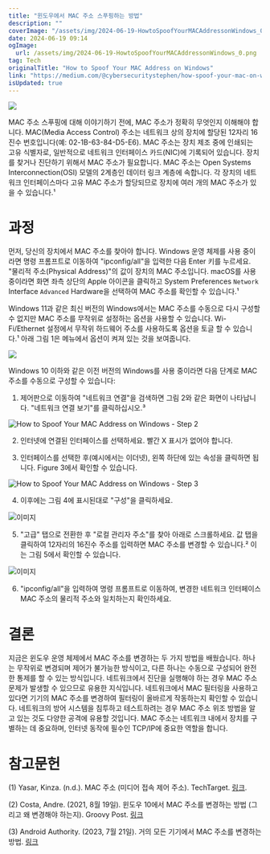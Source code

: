 ```yaml
---
title: "윈도우에서 MAC 주소 스푸핑하는 방법"
description: ""
coverImage: "/assets/img/2024-06-19-HowtoSpoofYourMACAddressonWindows_0.png"
date: 2024-06-19 09:14
ogImage:
  url: /assets/img/2024-06-19-HowtoSpoofYourMACAddressonWindows_0.png
tag: Tech
originalTitle: "How to Spoof Your MAC Address on Windows"
link: "https://medium.com/@cybersecuritystephen/how-spoof-your-mac-on-windows-683aa9a130af"
isUpdated: true
---
```


<img src="/assets/img/2024-06-19-HowtoSpoofYourMACAddressonWindows_0.png" />

MAC 주소 스푸핑에 대해 이야기하기 전에, MAC 주소가 정확히 무엇인지 이해해야 합니다. MAC(Media Access Control) 주소는 네트워크 상의 장치에 할당된 12자리 16진수 번호입니다(예: 02-1B-63-84-D5-E6). MAC 주소는 장치 제조 중에 인쇄되는 고유 식별자로, 일반적으로 네트워크 인터페이스 카드(NIC)에 기록되어 있습니다. 장치를 찾거나 진단하기 위해서 MAC 주소가 필요합니다. MAC 주소는 Open Systems Interconnection(OSI) 모델의 2계층인 데이터 링크 계층에 속합니다. 각 장치의 네트워크 인터페이스마다 고유 MAC 주소가 할당되므로 장치에 여러 개의 MAC 주소가 있을 수 있습니다.¹

# 과정

먼저, 당신의 장치에서 MAC 주소를 찾아야 합니다. Windows 운영 체제를 사용 중이라면 명령 프롬프트로 이동하여 "ipconfig/all"을 입력한 다음 Enter 키를 누르세요. "물리적 주소(Physical Address)"의 값이 장치의 MAC 주소입니다. macOS를 사용 중이라면 화면 좌측 상단의 Apple 아이콘을 클릭하고 System Preferences `Network` Interface `Advanced` Hardware을 선택하여 MAC 주소를 확인할 수 있습니다.¹

<!-- cozy-coder - 수평 -->

<ins class="adsbygoogle"
     style="display:block"
     data-ad-client="ca-pub-4877378276818686"
     data-ad-slot="1107185301"
     data-ad-format="auto"
     data-full-width-responsive="true"></ins>

<script>
     (adsbygoogle = window.adsbygoogle || []).push({});
</script>

Windows 11과 같은 최신 버전의 Windows에서는 MAC 주소를 수동으로 다시 구성할 수 없지만 MAC 주소를 무작위로 설정하는 옵션을 사용할 수 있습니다. Wi-Fi/Ethernet 설정에서 무작위 하드웨어 주소를 사용하도록 옵션을 토글 할 수 있습니다.¹ 아래 그림 1은 메뉴에서 옵션이 켜져 있는 것을 보여줍니다.

<img src="/assets/img/2024-06-19-HowtoSpoofYourMACAddressonWindows_1.png" />

Windows 10 이하와 같은 이전 버전의 Windows를 사용 중이라면 다음 단계로 MAC 주소를 수동으로 구성할 수 있습니다:

1. 제어판으로 이동하여 "네트워크 연결"을 검색하면 그림 2와 같은 화면이 나타납니다. "네트워크 연결 보기"를 클릭하십시오.³

<!-- cozy-coder - 수평 -->

<ins class="adsbygoogle"
     style="display:block"
     data-ad-client="ca-pub-4877378276818686"
     data-ad-slot="1107185301"
     data-ad-format="auto"
     data-full-width-responsive="true"></ins>

<script>
     (adsbygoogle = window.adsbygoogle || []).push({});
</script>

![How to Spoof Your MAC Address on Windows - Step 2](/assets/img/2024-06-19-HowtoSpoofYourMACAddressonWindows_2.png)

2. 인터넷에 연결된 인터페이스를 선택하세요. 빨간 X 표시가 없어야 합니다.

3. 인터페이스를 선택한 후(예시에서는 이더넷), 왼쪽 하단에 있는 속성을 클릭하면 됩니다. Figure 3에서 확인할 수 있습니다.

![How to Spoof Your MAC Address on Windows - Step 3](/assets/img/2024-06-19-HowtoSpoofYourMACAddressonWindows_3.png)

<!-- cozy-coder - 수평 -->

<ins class="adsbygoogle"
     style="display:block"
     data-ad-client="ca-pub-4877378276818686"
     data-ad-slot="1107185301"
     data-ad-format="auto"
     data-full-width-responsive="true"></ins>

<script>
     (adsbygoogle = window.adsbygoogle || []).push({});
</script>

4. 이후에는 그림 4에 표시된대로 "구성"을 클릭하세요.

![이미지](/assets/img/2024-06-19-HowtoSpoofYourMACAddressonWindows_4.png)

5. "고급" 탭으로 전환한 후 "로컬 관리자 주소"를 찾아 아래로 스크롤하세요. 값 탭을 클릭하여 12자리의 16진수 주소를 입력하면 MAC 주소를 변경할 수 있습니다.² 이는 그림 5에서 확인할 수 있습니다.

![이미지](/assets/img/2024-06-19-HowtoSpoofYourMACAddressonWindows_5.png)

<!-- cozy-coder - 수평 -->

<ins class="adsbygoogle"
     style="display:block"
     data-ad-client="ca-pub-4877378276818686"
     data-ad-slot="1107185301"
     data-ad-format="auto"
     data-full-width-responsive="true"></ins>

<script>
     (adsbygoogle = window.adsbygoogle || []).push({});
</script>

6. "ipconfig/all"을 입력하여 명령 프롬프트로 이동하여, 변경한 네트워크 인터페이스 MAC 주소의 물리적 주소와 일치하는지 확인하세요.

# 결론

지금은 윈도우 운영 체제에서 MAC 주소를 변경하는 두 가지 방법을 배웠습니다. 하나는 무작위로 변경되며 제어가 불가능한 방식이고, 다른 하나는 수동으로 구성되어 완전한 통제를 할 수 있는 방식입니다. 네트워크에서 진단을 실행해야 하는 경우 MAC 주소 문제가 발생할 수 있으므로 유용한 지식입니다. 네트워크에서 MAC 필터링을 사용하고 있다면 기기의 MAC 주소를 변경하여 필터링이 올바르게 작동하는지 확인할 수 있습니다. 네트워크의 방어 시스템을 침투하고 테스트하려는 경우 MAC 주소 위조 방법을 알고 있는 것도 다양한 공격에 유용할 것입니다. MAC 주소는 네트워크 내에서 장치를 구별하는 데 중요하며, 인터넷 동작에 필수인 TCP/IP에 중요한 역할을 합니다.

# 참고문헌

<!-- cozy-coder - 수평 -->

<ins class="adsbygoogle"
     style="display:block"
     data-ad-client="ca-pub-4877378276818686"
     data-ad-slot="1107185301"
     data-ad-format="auto"
     data-full-width-responsive="true"></ins>

<script>
     (adsbygoogle = window.adsbygoogle || []).push({});
</script>

(1) Yasar, Kinza. (n.d.). MAC 주소 (미디어 접속 제어 주소). TechTarget. [링크](<https://www.techtarget.com/searchnetworking/definition/MAC-address#:~:text=A%20MAC%20address%20(media%20access%20control%20address)%20is%20a%2012,network%20interface%20card%20(NIC)>).

(2) Costa, Andre. (2021, 8월 19일). 윈도우 10에서 MAC 주소를 변경하는 방법 (그리고 왜 변경해야 하는지). Groovy Post. [링크](https://www.groovypost.com/howto/change-mac-address-windows-10-why/)

(3) Android Authority. (2023, 7월 21일). 거의 모든 기기에서 MAC 주소를 변경하는 방법. [링크](https://www.androidauthority.com/how-to-change-mac-address-3192669/)
